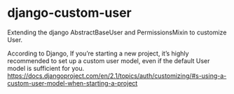 # django-custom-user

Extending the django AbstractBaseUser and PermissionsMixin to customize User.

According to Django, If you’re starting a new project, it’s highly recommended to set up a custom user model, even if the default User model is sufficient for you.
https://docs.djangoproject.com/en/2.1/topics/auth/customizing/#s-using-a-custom-user-model-when-starting-a-project 